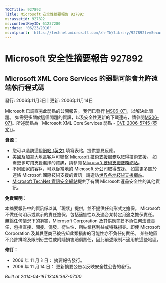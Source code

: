 ```yaml
---
TOCTitle: 927892
Title: Microsoft 安全性摘要報告 927892
ms:assetid: 927892
ms:contentKeyID: 61237280
ms:date: '06/23/2016'
ms:mtpsurl: 'https://technet.microsoft.com/zh-TW/library/927892(v=Security.10)'
---
```



Microsoft 安全性摘要報告 927892
===============================

Microsoft XML Core Services 的弱點可能會允許遠端執行程式碼
----------------------------------------------------------

發行: 2006年11月3日 | 更新: 2006年11月14日

Microsoft 已調查完此弱點的公開報告。 我們已發行 [MS06-071](http://technet.microsoft.com/security/bulletin/ms06-071)，以解決此問題。 如需更多關於這個問題的資訊，以及安全性更新的下載連結，請參閱[MS06-071](http://technet.microsoft.com/security/bulletin/ms06-071)。所述弱點為「Microsoft XML Core Services 弱點 - [CVE-2006-5745 (英文)](http://www.cve.mitre.org/cgi-bin/cvename.cgi?name=cve-2006-5745)」。

**資源：** 

-   您可以造訪這個[網站 (英文)](https://support.microsoft.com/common/survey.aspx?scid=sw;en;1257&amp;showpage=1&amp;ws=technet&amp;sd=tech) 填寫表格，提供意見反應。
-   美國及加拿大地區客戶可聯繫 [Microsoft 技術支援服務](http://go.microsoft.com/fwlink/?linkid=21131)以取得技術支援。 如需更多可用支援選擇的資訊，請參閱 [Microsoft 技術支援服務網站](http://support.microsoft.com/)。
-   不同國家的客戶，可以從當地的 Microsoft 分公司取得支援。 如需更多關於連絡 Microsoft 國際技術支援的資訊，請造訪[世界各地技術支援網站](http://go.microsoft.com/fwlink/?linkid=21155)。
-   [Microsoft TechNet 資訊安全網站](http://www.microsoft.com/taiwan/technet/security/default.mspx)提供了有關 Microsoft 產品安全性的其他資訊。

**免責聲明：** 

本摘要報告中的資訊係以其「現狀」提供，並不提供任何形式之擔保。 Microsoft 不做任何明示或默示的責任擔保，包括適售性以及適合某特定用途之擔保責任。 無論任何情況下的損害，Microsoft Corporation 及其供應商皆不負任何法律責任，包括直接、間接、偶發、衍生性、所失業務利益或特殊損害。即使 Microsoft Corporation 及其供應商已被告知此類損害的可能性亦不負任何責任。 某些地區不允許排除及限制衍生性或附隨損害賠償責任，因此前述限制不適用於這些地區。

**修訂：** 

-   2006 年 11 月 3 日： 摘要報告發行。
-   2006 年 11 月 14 日： 更新摘要公告以反映安全性公告的發行。

*Built at 2014-04-18T13:49:36Z-07:00*
